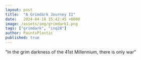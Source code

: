```yaml
---
layout: post
title:  "A Grimdark Journey II"
date:   2024-04-18 15:42:45 +0000
image: /assets/img/grimdark1.png
tags: ["grimdark", "inq28"]
author: PaintsPlastic
published: true
---
```


"In the grim darkness of the 41st Millennium, there is only war"

